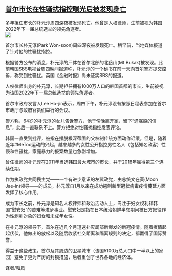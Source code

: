 <!--1594335125000-->
[首尔市长在性骚扰指控曝光后被发现身亡](https://cn.ft.com/story/001088488?full=y)
------

<div></div><div class="story-lead">多年担任市长的朴元淳周四深夜被发现死亡。他曾是人权律师，生前被视为韩国2022年下一届总统选举的领先角逐者。</div><div class=" story-image image"><img src="https://thumbor.ftacademy.cn/unsafe/1340x754/https://thumbor.ftacademy.cn/unsafe/picture/9/000085029_piclink.jpg"></div><div class="story-body"><div id="story-body-container"><p>首尔市长朴元淳(Park Won-soon)周四深夜被发现死亡。稍早前，当地媒体报道了针对他的性骚扰指控。</p> <p>根据警方公布的消息，朴元淳的尸体在首尔北部的北岳山(Mt Bukak)被发现。此前韩国SBS电视台周四晚间报道称，朴元淳的一个秘书在前一天向首尔警方提交控诉，称受到性骚扰。英国《金融时报》尚未证实SBS的报道。</p> <p>人权律师出身的朴元淳，长期担任拥有1000万人口的韩国首都的市长，生前被视为该国2022年下一届总统选举的领先角逐者。</p> <p>首尔市政府发言人Lee Ho-jin表示，周四下午，朴元淳没有按照日程表参加在首尔市政厅与政府官员们举行的会议。</p> <div  data-o-ads-name="mpu-middle1" class="o-ads in-article-advert" data-o-ads-formats-default="false"  data-o-ads-formats-small="FtcMobileMpu"  data-o-ads-formats-medium="FtcMpu" data-o-ads-formats-large="FtcMpu" data-o-ads-formats-extra="FtcMpu" data-o-ads-targeting="cnpos=middle1;" data-cy='[{"devices":["PC","iPhoneWeb","AndroidWeb","iPhoneApp","AndroidApp"],"pattern":"MPU","position":"Middle1","container":"mpuInStory"}]'></div><p>警方称，64岁的朴元淳的女儿告诉警方，他于傍晚离开家，留下“遗嘱般的信息”，此后一直联系不上。警方拒绝对性骚扰指控发表评论。</p> <p>韩国一直受到批评，被指在摆脱根深蒂固的父权制传统方面动作迟缓。但是，随着近年#MeToo运动的兴起，越来越多的女性公开指控男性名人（包括知名政客）性侵和性骚扰，家庭暴力的报案数量也急剧增加。</p> <p>曾任律师的朴元淳在2011年当选韩国最大城市的市长，并于2018年赢得第三个连续任期。</p> <p>作为执政党共同民主党——一个有进步意识的左翼政党，由总统文在寅(Moon Jae-in)领导——的成员，朴元淳自1月以来在成功遏制新型冠状病毒疫情蔓延方面发挥了核心作用。</p> <p>成为市长之前，朴元淳是知名人权律师和政治活动人士，专注于妇女权利和韩国“慰安妇”的苦难等进步事业。慰安妇是指在日本统治朝鲜半岛期间被日方奴役作为性剥削对象的妇女和未成年女性。</p> <p>在朴元淳的领导下，首尔在近几个月迅速扑灭局部新爆发的新冠疫情。随着疫情起起伏伏，他做出的放松以及随后收紧社交距离和隔离规则的决定，都赢得了国际赞誉。</p> <div data-o-ads-name="mpu-middle2" class="o-ads in-article-advert" data-o-ads-formats-default="false"  data-o-ads-formats-small="FtcMobileMpu"  data-o-ads-formats-medium="false" data-o-ads-formats-large="false" data-o-ads-formats-extra="false" data-o-ads-targeting="cnpos=middle2;" data-cy='[{"devices":["iPhoneWeb","AndroidWeb","iPhoneApp","AndroidApp"],"pattern":"MPU","position":"Middle2","container":"mpuInStory"}]'></div><p>得益于这些政策，首尔及其周边的卫星城市（该国5100万总人口中一半以上的家园）避免了更为严厉的封锁措施，后者重创了世界各地的经济体。</p> <p>译者/和风</p> </div><div class="clearfloat"></div></div>
